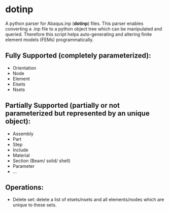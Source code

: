 # dotinp

A python parser for Abaqus.inp (**dotinp**) files. 
This parser enables converting a .inp file to a python object tree which can be manipulated and queried.
Therefore this script helps auto-generating and altering finite element models (FEMs) programmatically.

## Fully Supported (completely parameterized): 
* Orientation
* Node
* Element
* Elsets
* Nsets

## Partially Supported (partially or not parameterized but represented by an unique object):
* Assembly
* Part
* Step
* Include 
* Material
* Section (Beam/ solid/ shell)
* Parameter
* ...

## Operations:
* Delete set: delete a list of elsets/nsets and all elements/nodes which are unique to these sets.
